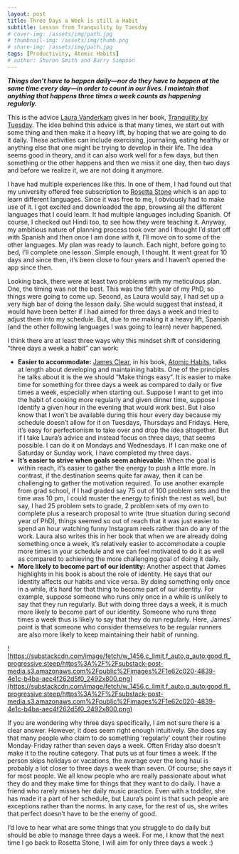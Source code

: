```yaml
---
layout: post
title: Three Days a Week is still a Habit
subtitle: Lesson from Tranquility by Tuesday
# cover-img: /assets/img/path.jpg
# thumbnail-img: /assets/img/thumb.png
# share-img: /assets/img/path.jpg
tags: [Productivity, Atomic Habits]
# author: Sharon Smith and Barry Simpson
---
```


<!-- # Three days a week is still a habit

Published: No
Stage: Published -->

**_Things don’t have to happen daily—nor do they have to happen at the same time every day—in order to count in our lives. I maintain that anything that happens three times a week counts as happening regularly._**

This is the advice [Laura Vanderkam](https://lauravanderkam.com/) gives in her book, [Tranquility by Tuesday](https://www.amazon.com/Tranquility-Tuesday-Ways-Chaos-Matters-ebook/dp/B09Q7SWZRV). The idea behind this advice is that many times, we start out with some thing and then make it a heavy lift, by hoping that we are going to do it daily. These activities can include exercising, journaling, eating healthy or anything else that one might be trying to develop in their life. The idea seems good in theory, and it can also work well for a few days, but then something or the other happens and then we miss it one day, then two days and before we realize it, we are not doing it anymore.

I have had multiple experiences like this. In one of them, I had found out that my university offered free subscription to [Rosetta Stone](https://www.rosettastone.com/) which is an app to learn different languages. Since it was free to me, I obviously had to make use of it. I got excited and downloaded the app, browsing all the different languages that I could learn. It had multiple languages including Spanish. Of course, I checked out Hindi too, to see how they were teaching it. Anyway, my ambitious nature of planning process took over and I thought I’d start off with Spanish and then once I am done with it, I’ll move on to some of the other languages. My plan was ready to launch. Each night, before going to bed, I’ll complete one lesson. Simple enough, I thought. It went great for 10 days and since then, it’s been close to four years and I haven’t opened the app since then.

Looking back, there were at least two problems with my meticulous plan. One, the timing was not the best. This was the fifth year of my PhD, so things were going to come up. Second, as Laura would say, I had set up a very high bar of doing the lesson daily. She would suggest that instead, it would have been better if I had aimed for three days a week and tried to adjust them into my schedule. But, due to me making it a heavy lift, Spanish (and the other following languages I was going to learn) never happened.

I think there are at least three ways why this mindset shift of considering “three days a week a habit” can work:

- **Easier to accommodate:** [James Clear](https://jamesclear.com/), in his book, [Atomic Habits](https://www.amazon.com/Atomic-Habits-Proven-Build-Break/dp/0735211299), talks at length about developing and maintaining habits. One of the principles he talks about it is the we should “Make things easy”. It is easier to make time for something for three days a week as compared to daily or five times a week, especially when starting out. Suppose I want to get into the habit of cooking more regularly and given dinner time, suppose I identify a given hour in the evening that would work best. But I also know that I won’t be available during this hour every day because my schedule doesn’t allow for it on Tuesdays, Thursdays and Fridays. Here, it’s easy for perfectionism to take over and drop the idea altogether. But if I take Laura’s advice and instead focus on three days, that seems possible. I can do it on Mondays and Wednesdays. If I can make one of Saturday or Sunday work, I have completed my three days.
- **It’s easier to strive when goals seem achievable:** When the goal is within reach, it’s easier to gather the energy to push a little more. In contrast, if the destination seems quite far away, then it can be challenging to gather the motivation required. To use another example from grad school, if I had graded say 75 out of 100 problem sets and the time was 10 pm, I could muster the energy to finish the rest as well, but say, I had 25 problem sets to grade, 2 problem sets of my own to complete plus a research proposal to write (true situation during second year of PhD), things seemed so out of reach that it was just easier to spend an hour watching funny Instagram reels rather than do any of the work. Laura also writes this in her book that when we are already doing something once a week, it’s relatively easier to accommodate a couple more times in your schedule and we can feel motivated to do it as well as compared to achieving the more challenging goal of doing it daily.
- **More likely to become part of our identity:** Another aspect that James highlights in his book is about the role of identity. He says that our identity affects our habits and vice versa. By doing something only once in a while, it’s hard for that thing to become part of our identity. For example, suppose someone who runs only once in a while is unlikely to say that they run regularly. But with doing three days a week, it is much more likely to become part of our identity. Someone who runs three times a week thus is likely to say that they do run regularly. Here, James’ point is that someone who consider themselves to be regular runners are also more likely to keep maintaining their habit of running.

![https://substackcdn.com/image/fetch/w_1456,c_limit,f_auto,q_auto:good,fl_progressive:steep/https%3A%2F%2Fsubstack-post-media.s3.amazonaws.com%2Fpublic%2Fimages%2F1e62c020-4839-4e1c-b4ba-aec4f262d5f0_2492x800.png](https://substackcdn.com/image/fetch/w_1456,c_limit,f_auto,q_auto:good,fl_progressive:steep/https%3A%2F%2Fsubstack-post-media.s3.amazonaws.com%2Fpublic%2Fimages%2F1e62c020-4839-4e1c-b4ba-aec4f262d5f0_2492x800.png)

If you are wondering why three days specifically, I am not sure there is a clear answer. However, it does seem right enough intuitively. She does say that many people who claim to do something ‘regularly’ count their routine Monday-Friday rather than seven days a week. Often Friday also doesn’t make it to the routine category. That puts us at four times a week. If the person skips holidays or vacations, the average over the long haul is probably a lot closer to three days a week than seven. Of course, she says it for most people. We all know people who are really passionate about what they do and they make time for things that they want to do daily. I have a friend who rarely misses her daily music practice. Even with a toddler, she has made it a part of her schedule, but Laura’s point is that such people are exceptions rather than the norms. In any case, for the rest of us, she writes that perfect doesn’t have to be the enemy of good.

I’d love to hear what are some things that you struggle to do daily but should be able to manage three days a week. For me, I know that the next time I go back to Rosetta Stone, I will aim for only three days a week :)

<!--
## Favorites of the month

**Song:** Satinder Sartaaj released a new Punjabi song, [Shehar Tere Ton](https://youtu.be/AGFPWcHG8kM?si=VYSuN3vHNcSSrcyH), and of course, I have been listening to it on repeat. Try to give it a shot.

**Video:** Anubhav Singh Bassi is one of my favorite stand up comedians. He uploaded a [new video recently titled UPSC](https://youtu.be/IEfBBYmxtIo?si=kHg4lAbR8LvWB_k2) (the video is in Hindi), which is really funny!

Thanks for reading!

Until next time,

Sagar -->
